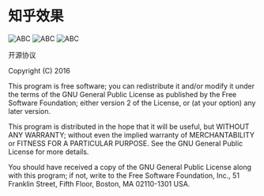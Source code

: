 # 知乎效果

   ![ABC](https://github.com/xiangzhihong/zhihu/blob/master/screen/device-2016-03-02-171115.png) 
   ![ABC](https://github.com/xiangzhihong/zhihu/blob/master/screen/device-2016-03-02-171136.png) 
   ![ABC](https://github.com/xiangzhihong/zhihu/blob/master/screen/device-2016-03-02-171146.png) 
   
   
开源协议

Copyright (C) 2016

This program is free software; you can redistribute it and/or modify it under the terms of the GNU General Public License as published by the Free Software Foundation; either version 2 of the License, or (at your option) any later version.

This program is distributed in the hope that it will be useful, but WITHOUT ANY WARRANTY; without even the implied warranty of MERCHANTABILITY or FITNESS FOR A PARTICULAR PURPOSE. See the GNU General Public License for more details.

You should have received a copy of the GNU General Public License along with this program; if not, write to the Free Software Foundation, Inc., 51 Franklin Street, Fifth Floor, Boston, MA 02110-1301 USA.
  
 
  
  
